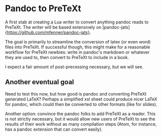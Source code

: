 # Pandoc to PreTeXt

A first stab at creating a Lua writer to convert anything pandoc reads to PreTeXt.  The writer will be based extensively on [pandoc-jats]{https://github.com/mfenner/pandoc-jats}.

The goal is primarily to streamline the conversion of latex (or even word) files into PreTeXt.  If successful though, this might make for a reasonable workflow for PreTeXt newbies: write in pandoc's markdown or whatever they are used to, then convert to PreTeXt to include in a book.

I expect a fair amount of post-precessing necessary, but we will see.

## Another eventual goal

Need to test this now, but how good is pandoc and converting PreTeXt generated LaTeX?  Perhaps a simplified xsl sheet could produce nicer LaTeX for pandoc, which could then be converted to other formats (like for slides).  

Another option: convince the pandoc folks to add PreTeXt as a reader.  This is not strictly necessary, but it would allow new users of PreTeXt to see the results of their work without as many compilation steps (Atom, for instance, has a pandoc extension that can convert easily).
